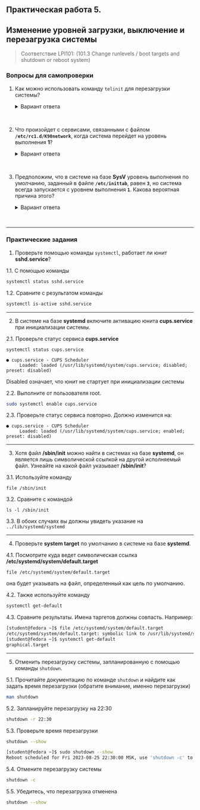 ## Практическая работа 5. 
## Изменение уровней загрузки, выключение и перезагрузка системы

> Соответствие LPI101: (101.3 Change runlevels / boot targets and shutdown or reboot system)

### Вопросы для самопроверки

1. Как можно использовать команду `telinit` для перезагрузки системы? 

   <details>
   <summary>Вариант ответа</summary>
    Команда 
    ```sh
    telinit 6
    ```
    переводит систему на уровень выполнения 6, то есть перезагружает систему.
    </details>
<br>   


2. Что произойдет с сервисами, связанными с файлом **`/etc/rc1.d/K90network`**, когда система перейдет на уровень выполнения **1**? 

   <details>
   <summary>Вариант ответа</summary>
    Из-за буквы **`K`** в начале имени файла соответствующие службы будут остановлены.
    </details>
<br>     

3. Предположим, что в системе на базе **SysV** уровень выполнения по умолчанию, заданный в файле **`/etc/inittab`**, равен **`3`**, но система всегда запускается с уровнем выполнения **`1`**. Какова вероятная причина этого? 

   <details>
   <summary>Вариант ответа</summary>
    В списке параметров ядра могут присутствовать параметры **`1`** или **`S`**.
    </details>
<br>     

---

### Практические задания

1. Проверьте помощью команды `systemctl`, работает ли юнит **sshd.service**? 
   
1.1. С помощью команды 
```sh
systemctl status sshd.service 
```
1.2. Сравните с результатом команды
```sh
systemctl is-active sshd.service
```

---
2. В системе на базе **systemd** включите активацию юнита **cups.service** при инициализации системы.
   
2.1. Проверьте статуc сервиса **cups.service**
```
systemctl status cups.service
```

```
● cups.service - CUPS Scheduler
     Loaded: loaded (/usr/lib/systemd/system/cups.service; disabled; preset: disabled)
```
Disabled означает, что юнит не стартует при инициализации системы

2.2. Выполните от пользователя root.
```sh
sudo systemctl enable cups.service
```

2.3. Проверьте статуc сервиса повторно. Должно изменится на:
```
● cups.service - CUPS Scheduler
     Loaded: loaded (/usr/lib/systemd/system/cups.service; enabled; preset: disabled)
```

---
3. Хотя файл **/sbin/init** можно найти в системах на базе **systemd**, он является лишь символической ссылкой на другой исполняемый файл. Узнеайте на какой файл указывает **/sbin/init**? 
   
3.1. Используйте команду
```
file /sbin/init
```
3.2. Сравните с командой
```
ls -l /sbin/init
```
3.3. В обоих случаях вы должны увидеть указание на `../lib/systemd/systemd`

---
4. Проверьте **system target** по умолчанию в системе на базе **systemd**. 
   
4.1. Посмотрите куда ведет символическая ссылка **/etc/systemd/system/default.target** 
```
file /etc/systemd/system/default.target
```
она будет указывать на файл, определенный как цель по умолчанию. 

4.2. Также используйте команду 
```sh
systemctl get-default
```
4.3. Сравните результаты. Имена таргетов должны совпасть.
Например:
```bash
[student@fedora ~]$ file /etc/systemd/system/default.target
/etc/systemd/system/default.target: symbolic link to /usr/lib/systemd/system/graphical.target
[student@fedora ~]$ systemctl get-default
graphical.target
```

---
5. Отменить перезагрузку системы, запланированную с помощью команды `shutdown`. 

5.1. Прочитайте документацию по команде `shutdown`  и найдите как задать время перезагрузки (обратите внимание, именно перезагрузки)
```sh
man shutdown
```
5.2. Запланируйте перезагрузку на 22:30
```sh
shutdown -r 22:30
```

5.3. Проверьте время перезагрузки
```sh
shutdown --show
```
```sh
[student@fedora ~]$ sudo shutdown --show
Reboot scheduled for Fri 2023-08-25 22:30:00 MSK, use 'shutdown -c' to cancel.
```
5.4. Отмените перезагрузку системы
```sh
shutdown -c
```

5.5. Убедитесь, что перезагрузка отменена
```sh
shutdown --show
```

